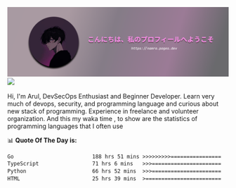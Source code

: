 ![banner](.github/profile-markdown.png)
<img src="https://user-images.githubusercontent.com/73097560/115834477-dbab4500-a447-11eb-908a-139a6edaec5c.gif"></p>

Hi, I'm Arul, DevSecOps Enthusiast and Beginner Developer. Learn very much of devops, security, and programming language and curious about new stack of programming. Experience in freelance and volunteer organization. And this my waka time , to show are the statistics of programming languages that I often use

📊 **Quote Of The Day is:**
<!--START_SECTION:waka-->

```txt
Go                         188 hrs 51 mins >>>>>>>>>================   36.87 %
TypeScript                 71 hrs 6 mins   >>>======================   13.88 %
Python                     66 hrs 52 mins  >>>======================   13.05 %
HTML                       25 hrs 39 mins  >========================   05.01 %
```

<!--END_SECTION:waka-->
